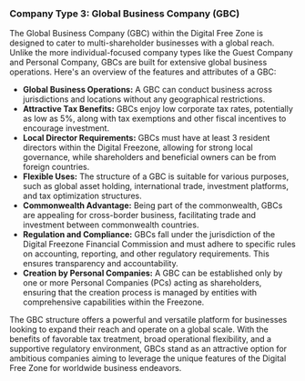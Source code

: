 ### Company Type 3: Global Business Company (GBC)

The Global Business Company (GBC) within the Digital Free Zone is designed to cater to multi-shareholder businesses with a global reach. Unlike the more individual-focused company types like the Guest Company and Personal Company, GBCs are built for extensive global business operations. Here's an overview of the features and attributes of a GBC:

- **Global Business Operations:** A GBC can conduct business across jurisdictions and locations without any geographical restrictions.
- **Attractive Tax Benefits:** GBCs enjoy low corporate tax rates, potentially as low as 5%, along with tax exemptions and other fiscal incentives to encourage investment.
- **Local Director Requirements:** GBCs must have at least 3 resident directors within the Digital Freezone, allowing for strong local governance, while shareholders and beneficial owners can be from foreign countries.
- **Flexible Uses:** The structure of a GBC is suitable for various purposes, such as global asset holding, international trade, investment platforms, and tax optimization structures.
- **Commonwealth Advantage:** Being part of the commonwealth, GBCs are appealing for cross-border business, facilitating trade and investment between commonwealth countries.
- **Regulation and Compliance:** GBCs fall under the jurisdiction of the Digital Freezone Financial Commission and must adhere to specific rules on accounting, reporting, and other regulatory requirements. This ensures transparency and accountability.
- **Creation by Personal Companies:** A GBC can be established only by one or more Personal Companies (PCs) acting as shareholders, ensuring that the creation process is managed by entities with comprehensive capabilities within the Freezone.

The GBC structure offers a powerful and versatile platform for businesses looking to expand their reach and operate on a global scale. With the benefits of favorable tax treatment, broad operational flexibility, and a supportive regulatory environment, GBCs stand as an attractive option for ambitious companies aiming to leverage the unique features of the Digital Free Zone for worldwide business endeavors.